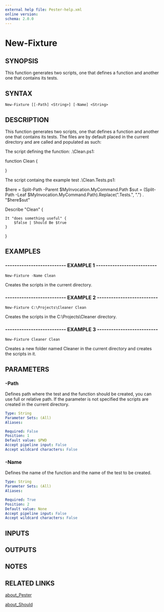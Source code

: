 ```yaml
---
external help file: Pester-help.xml
online version: 
schema: 2.0.0
---
```


# New-Fixture

## SYNOPSIS
This function generates two scripts, one that defines a function
and another one that contains its tests.

## SYNTAX

```
New-Fixture [[-Path] <String>] [-Name] <String>
```

## DESCRIPTION
This function generates two scripts, one that defines a function
and another one that contains its tests.
The files are by default
placed in the current directory and are called and populated as such:


The script defining the function: .\Clean.ps1:

function Clean {

}

The script containg the example test .\Clean.Tests.ps1:

$here = Split-Path -Parent $MyInvocation.MyCommand.Path
$sut = (Split-Path -Leaf $MyInvocation.MyCommand.Path).Replace(".Tests.", ".")
.
"$here\$sut"

Describe "Clean" {

    It "does something useful" {
        $false | Should Be $true
    }
}

## EXAMPLES

### -------------------------- EXAMPLE 1 --------------------------
```
New-Fixture -Name Clean
```

Creates the scripts in the current directory.

### -------------------------- EXAMPLE 2 --------------------------
```
New-Fixture C:\Projects\Cleaner Clean
```

Creates the scripts in the C:\Projects\Cleaner directory.

### -------------------------- EXAMPLE 3 --------------------------
```
New-Fixture Cleaner Clean
```

Creates a new folder named Cleaner in the current directory and creates the scripts in it.

## PARAMETERS

### -Path
Defines path where the test and the function should be created, you can use full or relative path.
If the parameter is not specified the scripts are created in the current directory.

```yaml
Type: String
Parameter Sets: (All)
Aliases: 

Required: False
Position: 1
Default value: $PWD
Accept pipeline input: False
Accept wildcard characters: False
```

### -Name
Defines the name of the function and the name of the test to be created.

```yaml
Type: String
Parameter Sets: (All)
Aliases: 

Required: True
Position: 2
Default value: None
Accept pipeline input: False
Accept wildcard characters: False
```

## INPUTS

## OUTPUTS

## NOTES

## RELATED LINKS

[about_Pester](https://github.com/pester/Pester/blob/master/en-US/about_Pester.help.txt)

[about_Should](https://github.com/pester/Pester/blob/master/en-US/about_Should.help.txt)

